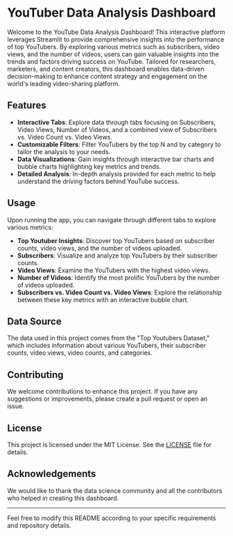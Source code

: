 # YouTuber Data Analysis Dashboard

Welcome to the YouTube Data Analysis Dashboard! This interactive platform leverages Streamlit to provide comprehensive insights into the performance of top YouTubers. By exploring various metrics such as subscribers, video views, and the number of videos, users can gain valuable insights into the trends and factors driving success on YouTube. Tailored for researchers, marketers, and content creators, this dashboard enables data-driven decision-making to enhance content strategy and engagement on the world's leading video-sharing platform.

## Features

- **Interactive Tabs**: Explore data through tabs focusing on Subscribers, Video Views, Number of Videos, and a combined view of Subscribers vs. Video Count vs. Video Views.
- **Customizable Filters**: Filter YouTubers by the top N and by category to tailor the analysis to your needs.
- **Data Visualizations**: Gain insights through interactive bar charts and bubble charts highlighting key metrics and trends.
- **Detailed Analysis**: In-depth analysis provided for each metric to help understand the driving factors behind YouTube success.

## Usage

Upon running the app, you can navigate through different tabs to explore various metrics:

- **Top Youtuber Insights**: Discover top YouTubers based on subscriber counts, video views, and the number of videos uploaded.
- **Subscribers**: Visualize and analyze top YouTubers by their subscriber counts.
- **Video Views**: Examine the YouTubers with the highest video views.
- **Number of Videos**: Identify the most prolific YouTubers by the number of videos uploaded.
- **Subscribers vs. Video Count vs. Video Views**: Explore the relationship between these key metrics with an interactive bubble chart.

## Data Source

The data used in this project comes from the "Top Youtubers Dataset," which includes information about various YouTubers, their subscriber counts, video views, video counts, and categories.

## Contributing

We welcome contributions to enhance this project. If you have any suggestions or improvements, please create a pull request or open an issue.

## License

This project is licensed under the MIT License. See the [LICENSE](LICENSE) file for details.

## Acknowledgements

We would like to thank the data science community and all the contributors who helped in creating this dashboard.

---

Feel free to modify this README according to your specific requirements and repository details.
